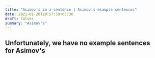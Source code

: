 ```yaml
---
title: "Asimov's in a sentence | Asimov's example sentences"
date: 2021-01-20T19:57:50+05:30
draft: falses
summary: "Asimov's"
---
```

## Unfortunately, we have no example sentences for Asimov's                 
